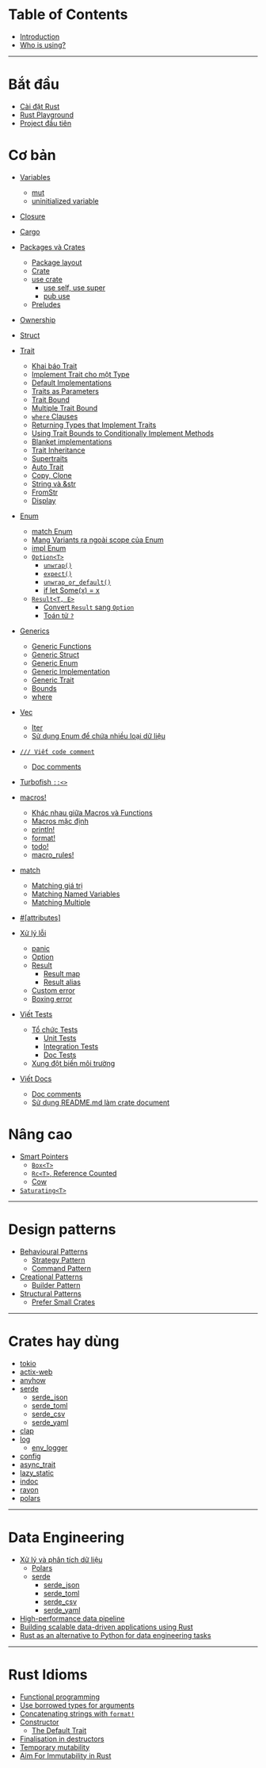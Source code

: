 # Table of Contents

- [Introduction](README.md)
- [Who is using?](who-is-using.md)

---

# Bắt đầu

- [Cài đặt Rust](./getting-started/installation.md)
- [Rust Playground](./getting-started/rust-playground.md)
- [Project đầu tiên](./getting-started/first-project.md)

# Cơ bản

- [Variables](./basic/variables/README.md)
  - [mut](./basic/variables/mut.md)
  - [uninitialized variable](./basic/variables/uninitialized.md)

- [Closure](./basic/closure.md)

- [Cargo](./basic/cargo/README.md)

- [Packages và Crates](./basic/package-crate/README.md)

  - [Package layout](./basic/package-crate/package-layout.md)
  - [Crate](./basic/package-crate/crate.md)
  - [use crate](./basic/package-crate/use-crate/README.md)
    - [use self, use super](./basic/package-crate/use-crate/self-super.md)
    - [pub use](./basic/package-crate/use-crate/pub-use.md)
  - [Preludes](./basic/package-crate/preludes.md)

- [Ownership](./basic/ownership.md)

- [Struct](./basic/struct.md)

- [Trait](./basic/trait/README.md)

  - [Khai báo Trait](./basic/trait/define-a-trait.md)
  - [Implement Trait cho một Type](./basic/trait/impl-trait.md)
  - [Default Implementations](./basic/trait/default-impls.md)
  - [Traits as Parameters](./basic/trait/trait-as-params.md)
  - [Trait Bound](./basic/trait/trait-bound.md)
  - [Multiple Trait Bound](./basic/trait/multiple-trait-bound.md)
  - [`where` Clauses](./basic/trait/where-clauses.md)
  - [Returning Types that Implement Traits](./basic/trait/return-impl-trait.md)
  - [Using Trait Bounds to Conditionally Implement Methods](./basic/trait/conditionally-impl.md)
  - [Blanket implementations](./basic/trait/blanked-impl.md)
  - [Trait Inheritance](./basic/trait/trait-inheritance.md)
  - [Supertraits](./basic/trait/supertraits.md)
  - [Auto Trait](./basic/trait/auto-trait.md)
  - [Copy, Clone](./basic/trait/copy-clone.md)
  - [String và &str](./basic/trait/string-str.md)
  - [FromStr](./basic/trait/fromstr.md)
  - [Display]()

- [Enum](./basic/enum/README.md)

  - [match Enum](./basic/enum/match.md)
  - [Mang Variants ra ngoài scope của Enum](./basic/enum/use-variants.md)
  - [impl Enum](./basic/enum/impl.md)
  - [`Option<T>`](./basic/enum/option/README.md)
    - [`unwrap()`](./basic/enum/option/unwrap.md)
    - [`expect()`](./basic/enum/option/expect.md)
    - [`unwrap_or_default()`](./basic/enum/option/unwrap_or_default.md)
    - [if let Some(x) = x](./basic/enum/option/if_let_some.md)
  - [`Result<T, E>`](./basic/enum/result/README.md)
    - [Convert `Result` sang `Option`](./basic/enum/result/result-to-option.md)
    - [Toán tử `?`](./basic/enum/result/question-mark.md)

- [Generics](./basic/generics/README.md)

  - [Generic Functions](./basic/generics/functions.md)
  - [Generic Struct](./basic/generics/struct.md)
  - [Generic Enum](./basic/generics/enum.md)
  - [Generic Implementation](./basic/generics/impl.md)
  - [Generic Trait](./basic/generics/trait.md)
  - [Bounds](./basic/generics/bounds.md)
  - [where](./basic/generics/where.md)

- [Vec](./basic/vec/INDEX.md)

  - [Iter]()
  - [Sử dụng Enum để chứa nhiều loại dữ liệu]()

- [`/// Viết code comment`](./basic/code-comment/README.md)

  - [Doc comments](./basic/code-comment/doc-comment.md)

- [Turbofish `::<>`](./basic/turbofish.md)

- [macros!](./basic/macro/README.md)

  - [Khác nhau giữa Macros và Functions](./basic/macro/macros-vs-functions.md)
  - [Macros mặc định](./basic/macro/standard-macros.md)
  - [println!](./basic/macro/println.md)
  - [format!](./basic/macro/format.md)
  - [todo!](./basic/macro/todo.md)
  - [macro_rules!](./basic/macro/macro_rules.md)

- [match](./basic/match/README.md)

  - [Matching giá trị](./basic/match/literals.md)
  - [Matching Named Variables](./basic/match/named-vars.md)
  - [Matching Multiple](./basic/match/multiple.md)

- [#[attributes]](./basic/attr.md)

- [Xử lý lỗi](./basic/error-handling/README.md)

  - [panic](./basic/error-handling/panic.md)
  - [Option](./basic/error-handling/option.md)
  - [Result](./basic/error-handling/result.md)
    - [Result map](./basic/error-handling/result-map.md)
    - [Result alias](./basic/error-handling/result-alias.md)
  - [Custom error]()
  - [Boxing error]()

- [Viết Tests](./basic/testing/README.md)

  - [Tổ chức Tests](./basic/testing/test-organization.md)
    - [Unit Tests](./basic/testing/unit-tests.md)
    - [Integration Tests](./basic/testing/integration-tests.md)
    - [Doc Tests](./basic/testing/doc-tests.md)
  - [Xung đột biến môi trường](./basic/testing/env-conflict.md)

- [Viết Docs](./basic/rustdoc/README.md)

  - [Doc comments](./basic/code-comment/doc-comment.md)
  - [Sử dụng README.md làm crate document](./basic/rustdoc/doc-README.md)


# Nâng cao

- [Smart Pointers]()
  - [`Box<T>`](./advanced/box.md)
  - [`Rc<T>`, Reference Counted](./advanced/rc.md)
  - [Cow](./advanced/cow.md)
- [`Saturating<T>`](./advanced/saturating.md)

---

# Design patterns

- [Behavioural Patterns](./design-pattern/behavioural/README.md)
  - [Strategy Pattern](./design-pattern/behavioural/strategy.md)
  - [Command Pattern](./design-pattern/behavioural/command.md)
- [Creational Patterns](./design-pattern/creational/README.md)
  - [Builder Pattern](./design-pattern/creational/builder.md)
- [Structural Patterns](./design-pattern/structural/README.md)
  - [Prefer Small Crates](./design-pattern/structural/small-rates.md)

---

# Crates hay dùng

- [tokio]()
- [actix-web]()
- [anyhow](./crates/anyhow.md)
- [serde](./crates/serde.md)
  - [serde_json](./crates/serde/serde_json.md)
  - [serde_toml](./crates/serde/serde_toml.md)
  - [serde_csv](./crates/serde/serde_csv.md)
  - [serde_yaml](./crates/serde/serde_yaml.md)
- [clap]()
- [log](./crates/log/README.md)
  - [env_logger](./crates/log/env_logger.md)
- [config]()
- [async_trait](./crates/async_trait.md)
- [lazy_static](./crates/lazy_static.md)
- [indoc](./crates/indoc.md)
- [rayon](./crates/rayon.md)
- [polars](./crates/polars.md)

---

# Data Engineering

- [Xử lý và phân tích dữ liệu](./data-engineering/data-processing.md)
  - [Polars](./crates/polars.md)
  - [serde](./crates/serde.md)
    - [serde_json](./crates/serde/serde_json.md)
    - [serde_toml](./crates/serde/serde_toml.md)
    - [serde_csv](./crates/serde/serde_csv.md)
    - [serde_yaml](./crates/serde/serde_yaml.md)
- [High-performance data pipeline](./data-engineering/first-data-pipeline.md)
- [Building scalable data-driven applications using Rust](./data-engineering/data-driven.md)
- [Rust as an alternative to Python for data engineering tasks](./data-engineering/rust-as-alternative-python.md)

---

# Rust Idioms

- [Functional programming]()
- [Use borrowed types for arguments]()
- [Concatenating strings with `format!`](./idioms/format.md)
- [Constructor](./idioms/constructor.md)
  - [The Default Trait](./idioms/default-trait.md)
- [Finalisation in destructors]()
- [Temporary mutability](./idioms/temporary-mutability.md)
- [Aim For Immutability in Rust](./idioms/aim-for-immutability.md)